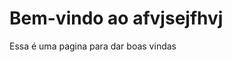 <html lang="en">
<head>
    <meta charset="UTF-8">
    <meta name="viewport" content="width=device-width, initial-scale=1.0">
    <title>afvjsejfhvj </title>
</head>
<body>
   <h1>Bem-vindo ao afvjsejfhvj </h1> 
   <p>Essa é uma pagina para dar boas vindas </p>
</body>
</html>
